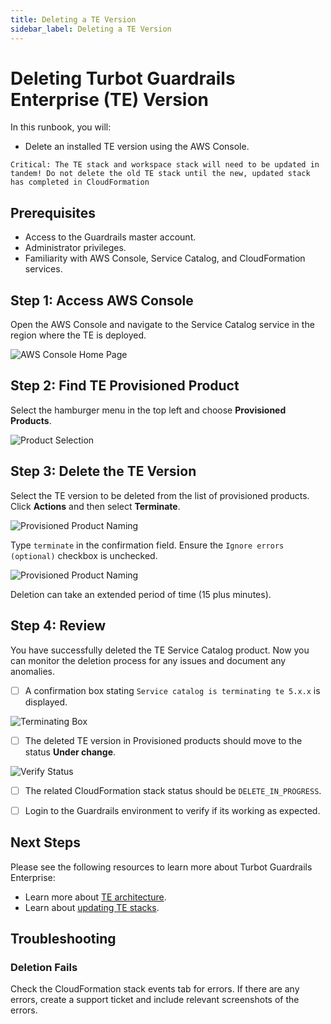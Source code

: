 ```yaml
---
title: Deleting a TE Version
sidebar_label: Deleting a TE Version
---
```


# Deleting Turbot Guardrails Enterprise (TE) Version

In this runbook, you will:
- Delete an installed TE version using the AWS Console.

```
Critical: The TE stack and workspace stack will need to be updated in tandem! Do not delete the old TE stack until the new, updated stack has completed in CloudFormation
```

## Prerequisites

- Access to the Guardrails master account.
- Administrator privileges.
- Familiarity with AWS Console, Service Catalog, and CloudFormation services.

## Step 1: Access AWS Console

Open the AWS Console and navigate to the Service Catalog service in the region where the TE is deployed.

![AWS Console Home Page](/images/docs/guardrails/runbooks/enterprise-install/delete-te/install-te-aws-console.png)

## Step 2: Find TE Provisioned Product

Select the hamburger menu in the top left and choose **Provisioned Products**.

![Product Selection](/images/docs/guardrails/runbooks/enterprise-install/delete-te/delete-te-service-catalog.png)

## Step 3: Delete the TE Version

Select the TE version to be deleted from the list of provisioned products. Click **Actions** and then select **Terminate**.

![Provisioned Product Naming](/images/docs/guardrails/runbooks/enterprise-install/delete-te/delete-te-terminate-version.png)

Type `terminate` in the confirmation field. Ensure the `Ignore errors (optional)` checkbox is unchecked.

![Provisioned Product Naming](/images/docs/guardrails/runbooks/enterprise-install/delete-te/delete-te-cofirmation.png)

Deletion can take an extended period of time (15 plus minutes).

## Step 4: Review

You have successfully deleted the TE Service Catalog product. Now you can monitor the deletion process for any issues and document any anomalies.

- [ ] A confirmation box stating `Service catalog is terminating te 5.x.x` is displayed.

![Terminating Box](/images/docs/guardrails/runbooks/enterprise-install/delete-te/delete-te-confirmation.png)

- [ ] The deleted TE version in Provisioned products should move to the status **Under change**.

![Verify Status](/images/docs/guardrails/runbooks/enterprise-install/delete-te/delete-te-verify-status.png)

- [ ] The related CloudFormation stack status should be `DELETE_IN_PROGRESS`.

- [ ] Login to the Guardrails environment to verify if its working as expected.

## Next Steps

Please see the following resources to learn more about Turbot Guardrails Enterprise:

- Learn more about [TE architecture](https://turbot.com/guardrails/docs/enterprise/architecture).
- Learn about [updating TE stacks](https://turbot.com/guardrails/docs/enterprise/updating-stacks).

## Troubleshooting

### Deletion Fails

Check the CloudFormation stack events tab for errors. If there are any errors, create a support ticket and include relevant screenshots of the errors.
